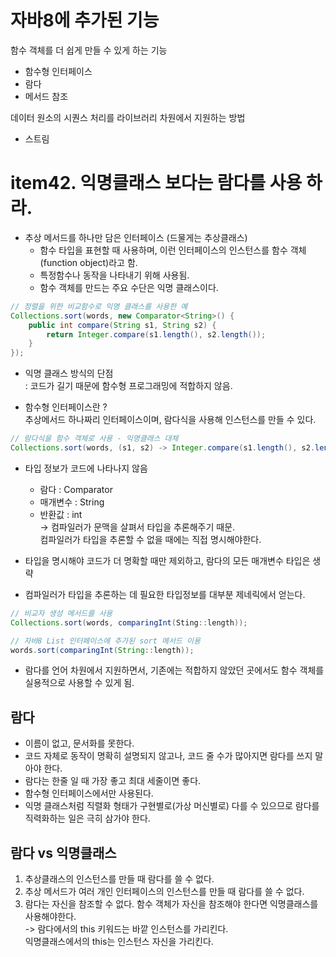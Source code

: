 # 자바8에 추가된 기능
함수 객체를 더 쉽게 만들 수 있게 하는 기능
* 함수형 인터페이스
* 람다
* 메서드 참조  

데이터 원소의 시퀀스 처리를 라이브러리 차원에서 지원하는 방법
* 스트림

 
# item42. 익명클래스 보다는 람다를 사용 하라.
* 추상 메서드를 하나만 담은 인터페이스 (드물게는 추상클래스)  
  - 함수 타입을 표현할 때 사용하며, 이런 인터페이스의 인스턴스를 함수 객체(function object)라고 함.  
  - 특정함수나 동작을 나타내기 위해 사용됨.  
  - 함수 객체를 만드는 주요 수단은 익명 클래스이다.
  
```java
// 정렬을 위한 비교함수로 익명 클래스를 사용한 예
Collections.sort(words, new Comparator<String>() {
	public int compare(String s1, String s2) {
		return Integer.compare(s1.length(), s2.length());
	}
});
```
* 익명 클래스 방식의 단점  
 : 코드가 길기 때문에 함수형 프로그래밍에 적합하지 않음.
 
* 함수형 인터페이스란 ?  
추상메서드 하나짜리 인터페이스이며, 람다식을 사용해 인스턴스를 만들 수 있다.
```java
// 람다식을 함수 객체로 사용 - 익명클래스 대체
Collections.sort(words, (s1, s2) -> Integer.compare(s1.length(), s2.length()));
```
* 타입 정보가 코드에 나타나지 않음
  * 람다 : Comparator<String>
  * 매개변수 : String
  * 반환값 : int  
-> 컴파일러가 문맥을 살펴서 타입을 추론해주기 때문.  
컴파일러가 타입을 추론할 수 없을 때에는 직접 명시해야한다.  

* 타입을 명시해야 코드가 더 명확할 때만 제외하고, 람다의 모든 매개변수 타입은 생략  
* 컴파일러가 타입을 추론하는 데 필요한 타입정보를 대부분 제네릭에서 얻는다.

```java
// 비교자 생성 메서드를 사용
Collections.sort(words, comparingInt(Sting::length));

// 자바8 List 인터페이스에 추가된 sort 메서드 이용
words.sort(comparingInt(String::length));
```

  * 람다를 언어 차원에서 지원하면서, 기존에는 적합하지 않았던 곳에서도 함수 객체를 실용적으로 사용할 수 있게 됨.
  
## 람다  
* 이름이 없고, 문서화를 못한다.  
* 코드 자체로 동작이 명확히 설명되지 않고나, 코드 줄 수가 많아지면 람다를 쓰지 말아야 한다.  
* 람다는 한줄 일 때 가장 좋고 최대 세줄이면 좋다.  
* 함수형 인터페이스에서만 사용된다. 
* 익명 클래스처럼 직렬화 형태가 구현별로(가상 머신별로) 다를 수 있으므로 람다를 직력화하는 일은 극히 삼가야 한다.  

## 람다 vs 익명클래스
1. 추상클래스의 인스턴스를 만들 때 람다를 쓸 수 없다.  
2. 추상 메서드가 여러 개인 인터페이스의 인스턴스를 만들 때 람다를 쓸 수 없다.  
3. 람다는 자신을 참조할 수 없다. 함수 객체가 자신을 참조해야 한다면 익명클래스를 사용해야한다.  
-> 람다에서의 this 키워드는 바깥 인스턴스를 가리킨다.  
 익명클래스에서의 this는 인스턴스 자신을 가리킨다.
 